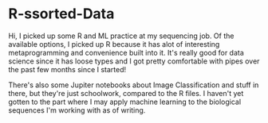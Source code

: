 # R-ssorted-Data
Hi, I picked up some R and ML practice at my sequencing job. Of the available options, I picked up R because it has alot of interesting metaprogramming and convenience built into it. It's really good for data science since it has loose types and I got pretty comfortable with pipes over the past few months since I started!


There's also some Jupiter notebooks about Image Classification and stuff in there, but they're just schoolwork, compared to the R files. I haven't yet gotten to the part where I may apply machine learning to the biological sequences I'm working with as of writing.
